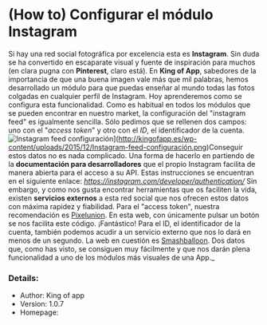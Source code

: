 # **(How to) Configurar el módulo Instagram**

Si hay una red social fotográfica por excelencia esta es **Instagram**. Sin duda se ha convertido en escaparate visual y fuente de inspiración para muchos (en clara pugna con **Pinterest**, claro está). En **King of App**, sabedores de la importancia de que una buena imagen vale más que mil palabras, hemos desarrollado un módulo para que puedas enseñar al mundo todas las fotos colgadas en cualquier perfil de Instagram. Hoy aprenderemos como se configura esta funcionalidad. Como es habitual en todos los módulos que se pueden encontrar en nuestro market, la configuración del "instagram feed" es igualmente sencilla. Sólo pedimos que se rellenen dos campos: uno con el "_access token_" y otro con el _ID_, el identificador de la cuenta.
![Instagram feed configuración](http://kingofapp.es/wp-content/uploads/2015/12/Instagram-feed-configuración-300x159.png)](http://kingofapp.es/wp-content/uploads/2015/12/Instagram-feed-configuración.png)Conseguir estos datos no es nada complicado. Una forma de hacerlo en partiendo de la **documentación para desarrolladores** que el propio Instagram facilita de manera abierta para el acceso a su API. Estas instrucciones se encuentran en el siguiente enlace: _https://instagram.com/developer/authentication/_ Sin embargo, y como nos gusta encontrar herramientas que os faciliten la vida, existen **servicios externos** a esta red social que nos ofrecen estos datos con máxima rapidez y fiabilidad. Para el "access token", nuestra recomendación es [Pixelunion](http://instagram.pixelunion.net/). En esta web, con únicamente pulsar un botón se nos facilita este código. ¡Fantástico! Para el ID, el identificador de la cuenta, también podemos acudir a un servicio externo que nos lo dará en menos de un segundo. La web en cuestión es [Smashballoon](https://smashballoon.com/instagram-feed/find-instagram-user-id). Dos datos que, como has visto, se consiguen muy fácilmente y que nos darán plena funcionalidad a uno de los módulos más visuales de una App._

### Details:

- Author: King of app
- Version: 1.0.7
- Homepage:
